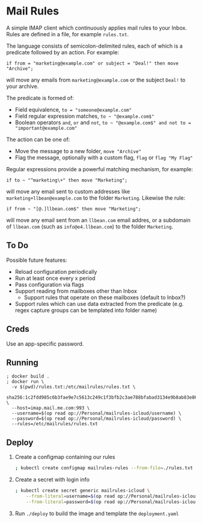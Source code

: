 # Mail Rules

A simple IMAP client which continuously applies mail rules to your Inbox. Rules are defined in a file, for example `rules.txt`.

The language consists of semicolon-delimited rules, each of which is a predicate followed by an action. For example:

```
if from = "marketing@example.com" or subject = "Deal!" then move "Archive";
```

will move any emails from `marketing@example.com` or the subject `Deal!` to your archive.

The predicate is formed of:

- Field equivalence, `to = "someone@example.com"`
- Field regular expression matches, `to ~ "@example.com$"`
- Boolean operators `and`, `or` and `not`, `to ~ "@example.com$" and not to = "important@example.com"`

The action can be one of:

- Move the message to a new folder, `move "Archive"`
- Flag the message, optionally with a custom flag, `flag` or `flag "My Flag"`

Regular expressions provide a powerful matching mechanism, for example:

```
if to ~ "^marketing\+" then move "Marketing";
```

will move any email sent to custom addresses like `marketing+llbean@example.com` to the folder `Marketing`. Likewise the rule:

```
if from ~ "[@.]llbean.com$" then move "Marketing";
```

will move any email sent from an `llbean.com` email addres, or a subdomain of `llbean.com` (such as `info@e4.llbean.com`) to the folder `Marketing`.

## To Do

Possible future features:

- Reload configuration periodically
- Run at least once every x period
- Pass configuration via flags
- Support reading from mailboxes other than Inbox
  - Support rules that operate on these mailboxes (default to Inbox?)
- Support rules which can use data extracted from the predicate (e.g. regex capture groups can be templated into folder name)

## Creds

Use an app-specific password.

## Running

```
; docker build .
; docker run \
  -v $(pwd)/rules.txt:/etc/mailrules/rules.txt \
  sha256:1c2fdd985c6b3fae9e7c5613c249c1f3bfb2c3ae788bfabad3134e9b8ab83e86 \
  --host=imap.mail.me.com:993 \
  --username=$(op read op://Personal/mailrules-icloud/username) \
  --password=$(op read op://Personal/mailrules-icloud/password) \
  --rules=/etc/mailrules/rules.txt
```

## Deploy

1. Create a configmap containing our rules
   ```sh
   ; kubectl create configmap mailrules-rules --from-file=./rules.txt
   ```
2. Create a secret with login info
   ```sh
   ; kubectl create secret generic mailrules-icloud \
       --from-literal=username=$(op read op://Personal/mailrules-icloud/username) \
       --from-literal=password=$(op read op://Personal/mailrules-icloud/password)
   ```
3. Run `./deploy` to build the image and template the `deployment.yaml`
